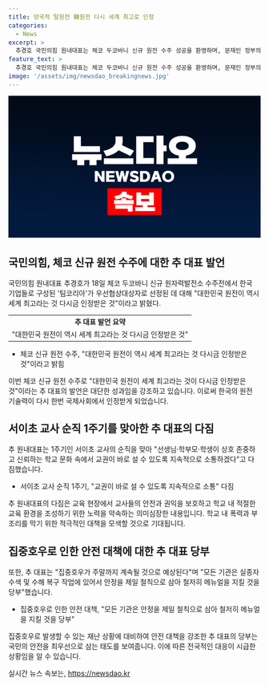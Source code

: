 ```yaml
---
title: 망국적 탈원전 韓원전 다시 세계 최고로 인정
categories:
  - News
excerpt: >
  추경호 국민의힘 원내대표는 체코 두코바니 신규 원전 수주 성공을 환영하며, 문재인 정부의 탈원전 정책을 비판했다. 또한 교사 순직 1주기를 맞아 교육 환경과 안전에 대한 소통과 관리를 강조하며, 주말까지 지속될 것으로 예상되는 집중호우에 따른 안전 조치를 당부했다. 한국수력원자력은 24조 원 규모의 체코 신규 원전 건설사업을 수주하여 15년 만에 이룬 쾌거를 이루었다.
feature_text: >
  추경호 국민의힘 원내대표는 체코 두코바니 신규 원전 수주 성공을 환영하며, 문재인 정부의 탈원전 정책을 비판했다. 또한 교사 순직 1주기를 맞아 교육 환경과 안전에 대한 소통과 관리를 강조하며, 주말까지 지속될 것으로 예상되는 집중호우에 따른 안전 조치를 당부했다. 한국수력원자력은 24조 원 규모의 체코 신규 원전 건설사업을 수주하여 15년 만에 이룬 쾌거를 이루었다.
image: '/assets/img/newsdao_breakingnews.jpg'
---
```


<p><img src="/assets/img/newsdao_breakingnews.jpg" alt="ontimetimes 속보" /></p>

<h2 data-ke-size="size26">국민의힘, 체코 신규 원전 수주에 대한 추 대표 발언</h2>

<p data-ke-size="size16">국민의힘 원내대표 추경호가 18일 체코 두코바니 신규 원자력발전소 수주전에서 한국 기업들로 구성된 '팀코리아'가 우선협상대상자로 선정된 데 대해 "대한민국 원전이 역시 세계 최고라는 것 다시금 인정받은 것"이라고 밝혔다.</p>

<table>
  <tr>
    <td style="text-align: center; height: 17px;"><b>추 대표 발언 요약</b></td>
  </tr>
  <tr>
    <td>"대한민국 원전이 역시 세계 최고라는 것 다시금 인정받은 것"</td>
  </tr>
</table>

<ul>
  <li>체코 신규 원전 수주, "대한민국 원전이 역시 세계 최고라는 것 다시금 인정받은 것"이라고 밝힘</li>
</ul>

<p data-ke-size="size16">이번 체코 신규 원전 수주로 "대한민국 원전이 세계 최고라는 것이 다시금 인정받은 것"이라는 추 대표의 발언은 대단한 성과임을 강조하고 있습니다. 이로써 한국의 원전 기술력이 다시 한번 국제사회에서 인정받게 되었습니다.</p>

<h2 data-ke-size="size26">서이초 교사 순직 1주기를 맞아한 추 대표의 다짐</h2>

<p data-ke-size="size16">추 원내대표는 1주기인 서이초 교사의 순직을 맞아 "선생님·학부모·학생이 상호 존중하고 신뢰하는 학교 문화 속에서 교권이 바로 설 수 있도록 지속적으로 소통하겠다"고 다짐했습니다.</p>

<ul>
  <li>서이초 교사 순직 1주기, "교권이 바로 설 수 있도록 지속적으로 소통" 다짐</li>
</ul>

<p data-ke-size="size16">추 원내대표의 다짐은 교육 현장에서 교사들의 안전과 권익을 보호하고 학교 내 적절한 교육 환경을 조성하기 위한 노력을 약속하는 의미심장한 내용입니다. 학교 내 폭력과 부조리를 막기 위한 적극적인 대책을 모색할 것으로 기대됩니다.</p>

<h2 data-ke-size="size26">집중호우로 인한 안전 대책에 대한 추 대표 당부</h2>

<p data-ke-size="size16">또한, 추 대표는 "집중호우가 주말까지 계속될 것으로 예상된다"며 "모든 기관은 실종자 수색 및 수해 복구 작업에 있어서 안정을 제일 철칙으로 삼아 철저히 메뉴얼을 지킬 것을 당부"했습니다.</p>

<ul>
  <li>집중호우로 인한 안전 대책, "모든 기관은 안정을 제일 철칙으로 삼아 철저히 메뉴얼을 지킬 것을 당부" </li>
</ul>

<p data-ke-size="size16">집중호우로 발생할 수 있는 재난 상황에 대비하여 안전 대책을 강조한 추 대표의 당부는 국민의 안전을 최우선으로 삼는 태도를 보여줍니다. 이에 따른 전국적인 대응이 시급한 상황임을 알 수 있습니다.</p>
실시간 뉴스 속보는, <a href="https://newsdao.kr" rel="dofollow">https://newsdao.kr</a>


